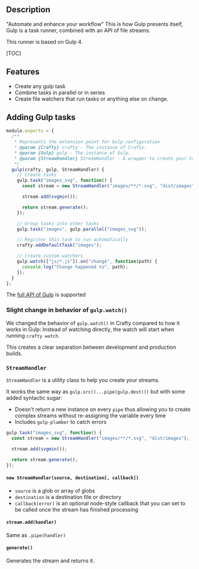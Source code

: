 ## Description

"Automate and enhance your workflow" This is how Gulp presents itself, Gulp is a
task runner, combined with an API of file streams.

This runner is based on Gulp 4.

[TOC]

## Features

- Create any gulp task
- Combine tasks in parallel or in series
- Create file watchers that run tasks or anything else on change.

## Adding Gulp tasks

```javascript
module.exports = {
  /**
   * Represents the extension point for Gulp configuration
   * @param {Crafty} crafty - The instance of Crafty.
   * @param {Gulp} gulp - The instance of Gulp.
   * @param {StreamHandler} StreamHandler - A wrapper to create your tasks.
   */
  gulp(crafty, gulp, StreamHandler) {
    // Create tasks
    gulp.task("images_svg", function() {
      const stream = new StreamHandler("images/**/*.svg", "dist/images");

      stream.add(svgmin());

      return stream.generate();
    });

    // Group tasks into other tasks
    gulp.task("images", gulp.parallel("images_svg"));

    // Register this task to run automatically
    crafty.addDefaultTask("images");

    // Create custom watchers
    gulp.watch(["js/*.js"]).on("change", function(path) {
      console.log("Change happened to", path);
    });
  }
};
```

The [full API of Gulp](https://github.com/gulpjs/gulp/blob/4.0/docs/API.md) is
supported

### Slight change in behavior of `gulp.watch()`

We changed the behavior of `gulp.watch()` in Crafty compared to how it works in
Gulp: Instead of watching directly, the watch will start when running `crafty watch`.

This creates a clear separation between development and production builds.

### `StreamHandler`

`StreamHandler` is a utility class to help you create your streams.

It works the same way as `gulp.src()...pipe(gulp.dest())` but with some added
syntactic sugar:

- Doesn't return a new instance on every `pipe` thus allowing you to create
  complex streams without re-assigning the variable every time
- Includes `gulp-plumber` to catch errors

```javascript
gulp.task("images_svg", function() {
  const stream = new StreamHandler("images/**/*.svg", "dist/images");

  stream.add(svgmin());

  return stream.generate();
});
```

#### `new StreamHandler(source, destination[, callback])`

- `source` is a glob or array of globs
- `destination` is a destination file or directory
- `callback(error)` is an optional node-style callback that you can set to be called once the stream has finished processing

#### `stream.add(handler)`

Same as `.pipe(handler)`

#### `generate()`

Generates the stream and returns it.
